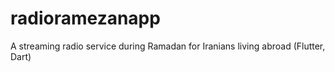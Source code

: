 # radioramezanapp
A streaming radio service during Ramadan for Iranians living abroad (Flutter, Dart)
